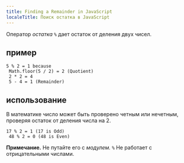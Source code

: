 ```yaml
---
title: Finding a Remainder in JavaScript
localeTitle: Поиск остатка в JavaScript
---
```

Оператор _остатка_ `%` дает остаток от деления двух чисел.

## пример
```
5 % 2 = 1 because 
 Math.floor(5 / 2) = 2 (Quotient) 
 2 * 2 = 4 
 5 - 4 = 1 (Remainder) 
```

## использование

В математике число может быть проверено четным или нечетным, проверяя остаток от деления числа на 2.
```
17 % 2 = 1 (17 is Odd) 
 48 % 2 = 0 (48 is Even) 
```

**Примечание.** Не путайте его с _модулем._ `%` Не работает с отрицательными числами.